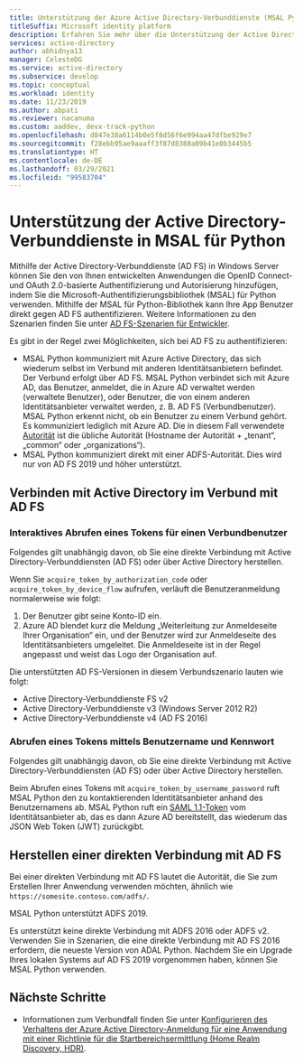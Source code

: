 ```yaml
---
title: Unterstützung der Azure Active Directory-Verbunddienste (MSAL Python)
titleSuffix: Microsoft identity platform
description: Erfahren Sie mehr über die Unterstützung der Active Directory-Verbunddienste (AD FS) in der Microsoft-Authentifizierungsbibliothek für Python.
services: active-directory
author: abhidnya13
manager: CelesteDG
ms.service: active-directory
ms.subservice: develop
ms.topic: conceptual
ms.workload: identity
ms.date: 11/23/2019
ms.author: abpati
ms.reviewer: nacanuma
ms.custom: aaddev, devx-track-python
ms.openlocfilehash: d847e38a6114b0e5f8d56f6e994aa47dfbe929e7
ms.sourcegitcommit: f28ebb95ae9aaaff3f87d8388a09b41e0b3445b5
ms.translationtype: HT
ms.contentlocale: de-DE
ms.lasthandoff: 03/29/2021
ms.locfileid: "99583704"
---
```

# <a name="active-directory-federation-services-support-in-msal-for-python"></a>Unterstützung der Active Directory-Verbunddienste in MSAL für Python

Mithilfe der Active Directory-Verbunddienste (AD FS) in Windows Server können Sie den von Ihnen entwickelten Anwendungen die OpenID Connect- und OAuth 2.0-basierte Authentifizierung und Autorisierung hinzufügen, indem Sie die Microsoft-Authentifizierungsbibliothek (MSAL) für Python verwenden. Mithilfe der MSAL für Python-Bibliothek kann Ihre App Benutzer direkt gegen AD FS authentifizieren. Weitere Informationen zu den Szenarien finden Sie unter [AD FS-Szenarien für Entwickler](/windows-server/identity/ad-fs/ad-fs-development).

Es gibt in der Regel zwei Möglichkeiten, sich bei AD FS zu authentifizieren:

- MSAL Python kommuniziert mit Azure Active Directory, das sich wiederum selbst im Verbund mit anderen Identitätsanbietern befindet. Der Verbund erfolgt über AD FS. MSAL Python verbindet sich mit Azure AD, das Benutzer, anmeldet, die in Azure AD verwaltet werden (verwaltete Benutzer), oder Benutzer, die von einem anderen Identitätsanbieter verwaltet werden, z. B. AD FS (Verbundbenutzer). MSAL Python erkennt nicht, ob ein Benutzer zu einem Verbund gehört. Es kommuniziert lediglich mit Azure AD. Die in diesem Fall verwendete [Autorität](msal-client-application-configuration.md#authority) ist die übliche Autorität (Hostname der Autorität + „tenant“, „common“ oder „organizations“).
- MSAL Python kommuniziert direkt mit einer ADFS-Autorität. Dies wird nur von AD FS 2019 und höher unterstützt.

## <a name="connect-to-active-directory-federated-with-ad-fs"></a>Verbinden mit Active Directory im Verbund mit AD FS

### <a name="acquire-a-token-interactively-for-a-federated-user"></a>Interaktives Abrufen eines Tokens für einen Verbundbenutzer

Folgendes gilt unabhängig davon, ob Sie eine direkte Verbindung mit Active Directory-Verbunddiensten (AD FS) oder über Active Directory herstellen.

Wenn Sie `acquire_token_by_authorization_code` oder `acquire_token_by_device_flow` aufrufen, verläuft die Benutzeranmeldung normalerweise wie folgt:

1. Der Benutzer gibt seine Konto-ID ein.
2. Azure AD blendet kurz die Meldung „Weiterleitung zur Anmeldeseite Ihrer Organisation“ ein, und der Benutzer wird zur Anmeldeseite des Identitätsanbieters umgeleitet. Die Anmeldeseite ist in der Regel angepasst und weist das Logo der Organisation auf.

Die unterstützten AD FS-Versionen in diesem Verbundszenario lauten wie folgt:
- Active Directory-Verbunddienste FS v2
- Active Directory-Verbunddienste v3 (Windows Server 2012 R2)
- Active Directory-Verbunddienste v4 (AD FS 2016)

### <a name="acquire-a-token-via-username-and-password"></a>Abrufen eines Tokens mittels Benutzername und Kennwort

Folgendes gilt unabhängig davon, ob Sie eine direkte Verbindung mit Active Directory-Verbunddiensten (AD FS) oder über Active Directory herstellen.

Beim Abrufen eines Tokens mit `acquire_token_by_username_password` ruft MSAL Python den zu kontaktierenden Identitätsanbieter anhand des Benutzernamens ab. MSAL Python ruft ein [SAML 1.1-Token](reference-saml-tokens.md) vom Identitätsanbieter ab, das es dann Azure AD bereitstellt, das wiederum das JSON Web Token (JWT) zurückgibt.

## <a name="connecting-directly-to-ad-fs"></a>Herstellen einer direkten Verbindung mit AD FS

Bei einer direkten Verbindung mit AD FS lautet die Autorität, die Sie zum Erstellen Ihrer Anwendung verwenden möchten, ähnlich wie `https://somesite.contoso.com/adfs/`.

MSAL Python unterstützt ADFS 2019.

Es unterstützt keine direkte Verbindung mit ADFS 2016 oder ADFS v2. Verwenden Sie in Szenarien, die eine direkte Verbindung mit AD FS 2016 erfordern, die neueste Version von ADAL Python. Nachdem Sie ein Upgrade Ihres lokalen Systems auf AD FS 2019 vorgenommen haben, können Sie MSAL Python verwenden.

## <a name="next-steps"></a>Nächste Schritte

- Informationen zum Verbundfall finden Sie unter [Konfigurieren des Verhaltens der Azure Active Directory-Anmeldung für eine Anwendung mit einer Richtlinie für die Startbereichsermittlung (Home Realm Discovery, HDR)](../manage-apps/configure-authentication-for-federated-users-portal.md).
